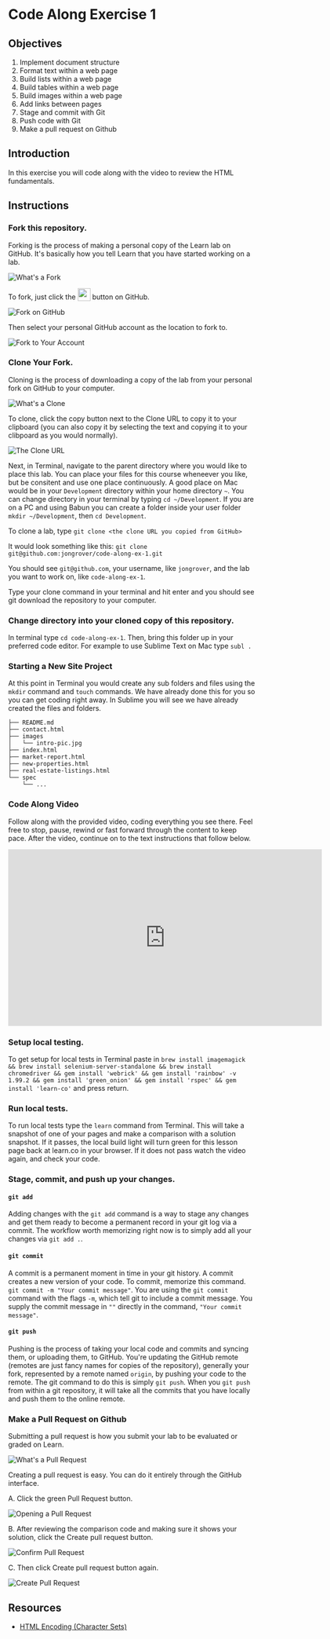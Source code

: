 # Code Along Exercise 1

## Objectives

1. Implement document structure
2. Format text within a web page
3. Build lists within a web page
4. Build tables within a web page
5. Build images within a web page
6. Add links between pages
7. Stage and commit with Git
8. Push code with Git
8. Make a pull request on Github

## Introduction

In this exercise you will code along with the video to review the HTML fundamentals.

## Instructions

### Fork this repository.

Forking is the process of making a personal copy of the Learn lab on GitHub. It's basically how you tell Learn that you have started working on a lab.

![What's a Fork](http://ironboard-curriculum-content.s3.amazonaws.com/front-end/lab-assets/git-workflow-1.png)

To fork, just click the <img src="https://dl.dropboxusercontent.com/s/1fy8e0132r4f0pv/2015-05-06%20at%2011.38%20AM.png" style="display: inline; height: 26px; vertical-align: bottom"> button on GitHub.

![Fork on GitHub](http://ironboard-curriculum-content.s3.amazonaws.com/front-end/lab-assets/ironboard-labs-step-1.jpg)

Then select your personal GitHub account as the location to fork to.

![Fork to Your Account](http://ironboard-curriculum-content.s3.amazonaws.com/front-end/lab-assets/ironboard-labs-step-1b.jpg)

### Clone Your Fork.

Cloning is the process of downloading a copy of the lab from your personal fork on GitHub to your computer.

![What's a Clone](http://ironboard-curriculum-content.s3.amazonaws.com/front-end/lab-assets/git-workflow-2.png)

To clone, click the  copy button next to the Clone URL to copy it to your clipboard (you can also copy it by selecting the text and copying it to your clibpoard as you would normally).

![The Clone URL](http://ironboard-curriculum-content.s3.amazonaws.com/front-end/lab-assets/ironboard-labs-step-2.jpg)

Next, in Terminal, navigate to the parent directory where you would like to place this lab. You can place your files for this course wheneever you like, but be consitent and use one place continuously. A good place on Mac would be in your `Development` directory within your home directory `~`. You can change directory in your terminal by typing `cd ~/Development`. If you are on a PC and using Babun you can create a folder inside your user folder `mkdir ~/Development`, then `cd Development`.

To clone a lab, type `git clone <the clone URL you copied from GitHub>`

It would look something like this: `git clone git@github.com:jongrover/code-along-ex-1.git`

You should see `git@github.com`, your username, like `jongrover`, and the lab you want to work on, like `code-along-ex-1`.

Type your clone command in your terminal and hit enter and you should see git download the repository to your computer.

### Change directory into your cloned copy of this repository.

In terminal type `cd code-along-ex-1`. Then, bring this folder up in your preferred code editor. For example to use Sublime Text on Mac type `subl .`

### Starting a New Site Project

At this point in Terminal you would create any sub folders and files using the `mkdir` command and `touch` commands. We have already done this for you so you can get coding right away. In Sublime you will see we have already created the files and folders.

```shell
├── README.md
├── contact.html
├── images
│   └── intro-pic.jpg
├── index.html
├── market-report.html
├── new-properties.html
├── real-estate-listings.html
└── spec
    └── ...
```

### Code Along Video

Follow along with the provided video, coding everything you see there. Feel free to stop, pause, rewind or fast forward through the content to keep pace. After the video, continue on to the text instructions that follow below.

<iframe width="640" height="360" src="https://www.youtube.com/embed/videoseries?list=PLj148bJp5wiyXRRpL8rM-cLETaClgdBK2" frameborder="0" allowfullscreen></iframe>

### Setup local testing.

To get setup for local tests in Terminal paste in `brew install imagemagick && brew install selenium-server-standalone && brew install chromedriver && gem install 'webrick' && gem install 'rainbow' -v 1.99.2 && gem install 'green_onion' && gem install 'rspec' && gem install 'learn-co'` and press return.

### Run local tests.

To run local tests type the `learn` command from Terminal. This will take a snapshot of one of your pages and make a comparison with a solution snapshot. If it passes, the local build light will turn green for this lesson page back at learn.co in your browser. If it does not pass watch the video again, and check your code.

### Stage, commit, and push up your changes.

#### `git add`

Adding changes with the `git add` command is a way to stage any changes and get them ready to become a permanent record in your git log via a commit. The workflow worth memorizing right now is to simply add all your changes via `git add .`.

#### `git commit`

A commit is a permanent moment in time in your git history. A commit creates a new version of your code. To commit, memorize this command. `git commit -m "Your commit message"`. You are using the `git commit` command with the flags `-m`, which tell git to include a commit message. You supply the commit message in `""` directly in the command, `"Your commit message"`.

#### `git push`

Pushing is the process of taking your local code and commits and syncing them, or uploading them, to GitHub. You're updating the GitHub remote (remotes are just fancy names for copies of the repository), generally your fork, represented by a remote named `origin`, by pushing your code to the remote. The git command to do this is simply `git push`. When you `git push` from within a git repository, it will take all the commits that you have locally and push them to the online remote.

### Make a Pull Request on Github

Submitting a pull request is how you submit your lab to be evaluated or graded on Learn.

![What's a Pull Request](http://ironboard-curriculum-content.s3.amazonaws.com/front-end/lab-assets/git-workflow-5.png)

Creating a pull request is easy. You can do it entirely through the GitHub interface.

A. Click the green Pull Request button.

![Opening a Pull Request](http://ironboard-curriculum-content.s3.amazonaws.com/front-end/lab-assets/ironboard-labs-step-4.jpg)

B. After reviewing the comparison code and making sure it shows your solution, click the Create pull request button.

![Confirm Pull Request](http://ironboard-curriculum-content.s3.amazonaws.com/front-end/lab-assets/ironboard-labs-step-4e.jpg)

C. Then click Create pull request button again.

![Create Pull Request](http://ironboard-curriculum-content.s3.amazonaws.com/front-end/lab-assets/ironboard-labs-step-4f.jpg)

## Resources

- [HTML Encoding (Character Sets)](http://www.w3schools.com/html/html_charset.asp)
